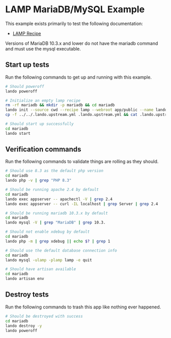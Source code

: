 LAMP MariaDB/MySQL Example
==========================

This example exists primarily to test the following documentation:

* [LAMP Recipe](https://docs.devwithlando.io/tutorials/lamp.html)

Versions of MariaDB 10.3.x and lower do not have the mariadb command and must use the mysql executable.

## Start up tests

Run the following commands to get up and running with this example.

```bash
# Should poweroff
lando poweroff

# Initialize an empty lamp recipe
rm -rf mariadb && mkdir -p mariadb && cd mariadb
lando init --source cwd --recipe lamp --webroot app/public --name lando-lamp-mariadb --option php=8.3 --option database=mariadb:10.3
cp -f ../../.lando.upstream.yml .lando.upstream.yml && cat .lando.upstream.yml

# Should start up successfully
cd mariadb
lando start
```

## Verification commands

Run the following commands to validate things are rolling as they should.

```bash
# Should use 8.3 as the default php version
cd mariadb
lando php -v | grep "PHP 8.3"

# Should be running apache 2.4 by default
cd mariadb
lando exec appserver -- apachectl -V | grep 2.4
lando exec appserver -- curl -IL localhost | grep Server | grep 2.4

# Should be running mariadb 10.3.x by default
cd mariadb
lando mysql -V | grep "MariaDB" | grep 10.3.

# Should not enable xdebug by default
cd mariadb
lando php -m | grep xdebug || echo $? | grep 1

# Should use the default database connection info
cd mariadb
lando mysql -ulamp -plamp lamp -e quit

# Should have artisan available
cd mariadb
lando artisan env
```

## Destroy tests

Run the following commands to trash this app like nothing ever happened.

```bash
# Should be destroyed with success
cd mariadb
lando destroy -y
lando poweroff
```
